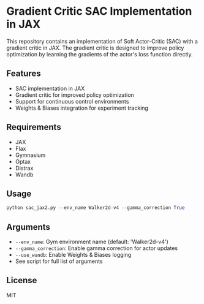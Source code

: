 # Gradient Critic SAC Implementation in JAX

This repository contains an implementation of Soft Actor-Critic (SAC) with a gradient critic in JAX. The gradient critic is designed to improve policy optimization by learning the gradients of the actor's loss function directly.

## Features
- SAC implementation in JAX
- Gradient critic for improved policy optimization
- Support for continuous control environments
- Weights & Biases integration for experiment tracking

## Requirements
- JAX
- Flax
- Gymnasium
- Optax
- Distrax
- Wandb

## Usage
```python
python sac_jax2.py --env_name Walker2d-v4 --gamma_correction True
```

## Arguments
- `--env_name`: Gym environment name (default: 'Walker2d-v4')
- `--gamma_correction`: Enable gamma correction for actor updates
- `--use_wandb`: Enable Weights & Biases logging
- See script for full list of arguments

## License
MIT